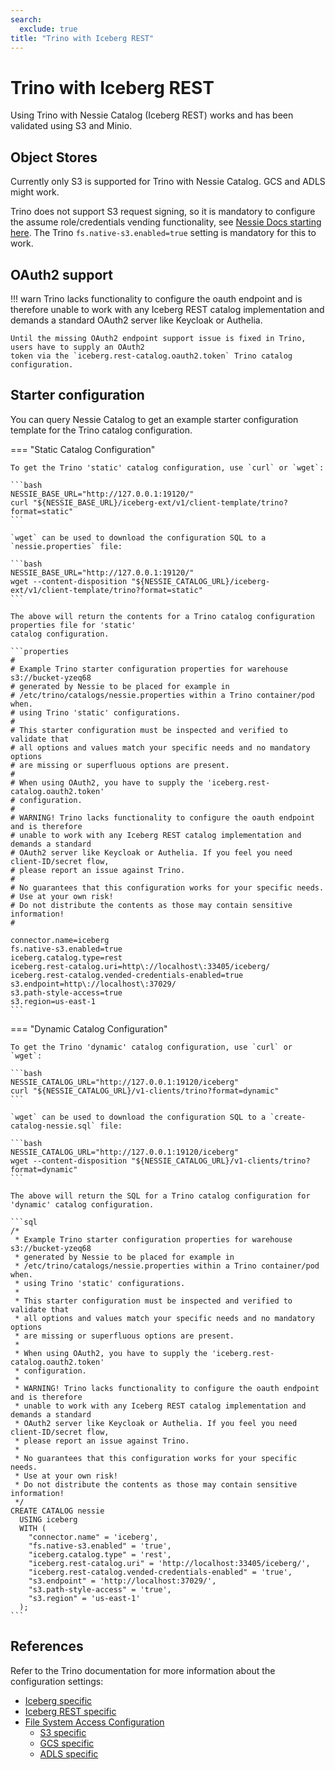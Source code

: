 ```yaml
---
search:
  exclude: true
title: "Trino with Iceberg REST"
---
```


# Trino with Iceberg REST

Using Trino with Nessie Catalog (Iceberg REST) works and has been validated using S3 and Minio.

## Object Stores

Currently only S3 is supported for Trino with Nessie Catalog. GCS and ADLS might work.

Trino does not support S3 request signing, so it is mandatory to configure the assume role/credentials vending
functionality, see [Nessie Docs starting here](configuration.md#s3-sts-assume-role-global-settings).
The Trino `fs.native-s3.enabled=true` setting is mandatory for this to work.

## OAuth2 support

!!! warn
    Trino lacks functionality to configure the oauth endpoint and is therefore unable to work with any
    Iceberg REST catalog implementation and demands a standard OAuth2 server like Keycloak or Authelia.

    Until the missing OAuth2 endpoint support issue is fixed in Trino, users have to supply an OAuth2
    token via the `iceberg.rest-catalog.oauth2.token` Trino catalog configuration.

## Starter configuration

You can query Nessie Catalog to get an example starter configuration template for the Trino catalog
configuration.

=== "Static Catalog Configuration"

    To get the Trino 'static' catalog configuration, use `curl` or `wget`:

    ```bash
    NESSIE_BASE_URL="http://127.0.0.1:19120/"
    curl "${NESSIE_BASE_URL}/iceberg-ext/v1/client-template/trino?format=static"
    ```

    `wget` can be used to download the configuration SQL to a `nessie.properties` file:

    ```bash
    NESSIE_BASE_URL="http://127.0.0.1:19120/"
    wget --content-disposition "${NESSIE_CATALOG_URL}/iceberg-ext/v1/client-template/trino?format=static" 
    ```

    The above will return the contents for a Trino catalog configuration properties file for 'static'
    catalog configuration.

    ```properties
    #
    # Example Trino starter configuration properties for warehouse s3://bucket-yzeq68
    # generated by Nessie to be placed for example in
    # /etc/trino/catalogs/nessie.properties within a Trino container/pod when.
    # using Trino 'static' configurations.
    # 
    # This starter configuration must be inspected and verified to validate that
    # all options and values match your specific needs and no mandatory options
    # are missing or superfluous options are present.
    # 
    # When using OAuth2, you have to supply the 'iceberg.rest-catalog.oauth2.token'
    # configuration.
    # 
    # WARNING! Trino lacks functionality to configure the oauth endpoint and is therefore
    # unable to work with any Iceberg REST catalog implementation and demands a standard
    # OAuth2 server like Keycloak or Authelia. If you feel you need client-ID/secret flow,
    # please report an issue against Trino.
    # 
    # No guarantees that this configuration works for your specific needs.
    # Use at your own risk!
    # Do not distribute the contents as those may contain sensitive information!
    #

    connector.name=iceberg
    fs.native-s3.enabled=true
    iceberg.catalog.type=rest
    iceberg.rest-catalog.uri=http\://localhost\:33405/iceberg/
    iceberg.rest-catalog.vended-credentials-enabled=true
    s3.endpoint=http\://localhost\:37029/
    s3.path-style-access=true
    s3.region=us-east-1
    ```

=== "Dynamic Catalog Configuration"

    To get the Trino 'dynamic' catalog configuration, use `curl` or `wget`:

    ```bash
    NESSIE_CATALOG_URL="http://127.0.0.1:19120/iceberg"
    curl "${NESSIE_CATALOG_URL}/v1-clients/trino?format=dynamic"
    ```

    `wget` can be used to download the configuration SQL to a `create-catalog-nessie.sql` file:

    ```bash
    NESSIE_CATALOG_URL="http://127.0.0.1:19120/iceberg"
    wget --content-disposition "${NESSIE_CATALOG_URL}/v1-clients/trino?format=dynamic" 
    ```

    The above will return the SQL for a Trino catalog configuration for 'dynamic' catalog configuration.

    ```sql
    /*
     * Example Trino starter configuration properties for warehouse s3://bucket-yzeq68
     * generated by Nessie to be placed for example in
     * /etc/trino/catalogs/nessie.properties within a Trino container/pod when.
     * using Trino 'static' configurations.
     * 
     * This starter configuration must be inspected and verified to validate that
     * all options and values match your specific needs and no mandatory options
     * are missing or superfluous options are present.
     * 
     * When using OAuth2, you have to supply the 'iceberg.rest-catalog.oauth2.token'
     * configuration.
     * 
     * WARNING! Trino lacks functionality to configure the oauth endpoint and is therefore
     * unable to work with any Iceberg REST catalog implementation and demands a standard
     * OAuth2 server like Keycloak or Authelia. If you feel you need client-ID/secret flow,
     * please report an issue against Trino.
     * 
     * No guarantees that this configuration works for your specific needs.
     * Use at your own risk!
     * Do not distribute the contents as those may contain sensitive information!
     */
    CREATE CATALOG nessie
      USING iceberg
      WITH (
        "connector.name" = 'iceberg',
        "fs.native-s3.enabled" = 'true',
        "iceberg.catalog.type" = 'rest',
        "iceberg.rest-catalog.uri" = 'http://localhost:33405/iceberg/',
        "iceberg.rest-catalog.vended-credentials-enabled" = 'true',
        "s3.endpoint" = 'http://localhost:37029/',
        "s3.path-style-access" = 'true',
        "s3.region" = 'us-east-1'
      );
    ```

## References

Refer to the Trino documentation for more information about the configuration settings:

* [Iceberg specific](https://trino.io/docs/current/connector/iceberg.html)
* [Iceberg REST specific](https://trino.io/docs/current/object-storage/metastores.html#iceberg-rest-catalog)
* [File System Access Configuration](https://trino.io/docs/current/connector/iceberg.html#file-system-access-configuration)
    * [S3 specific](https://trino.io/docs/current/object-storage/file-system-s3.html)
    * [GCS specific](https://trino.io/docs/current/object-storage/file-system-gcs.html)
    * [ADLS specific](https://trino.io/docs/current/object-storage/file-system-azure.html)
